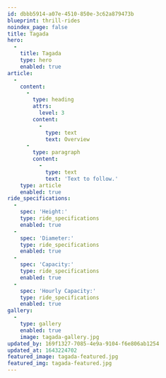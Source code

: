 ```yaml
---
id: dbbb5914-a07e-4510-850e-3c62a879473b
blueprint: thrill-rides
noindex_page: false
title: Tagada
hero:
  -
    title: Tagada
    type: hero
    enabled: true
article:
  -
    content:
      -
        type: heading
        attrs:
          level: 3
        content:
          -
            type: text
            text: Overview
      -
        type: paragraph
        content:
          -
            type: text
            text: 'Text to follow.'
    type: article
    enabled: true
ride_specifications:
  -
    spec: 'Height:'
    type: ride_specifications
    enabled: true
  -
    spec: 'Diameter:'
    type: ride_specifications
    enabled: true
  -
    spec: 'Capacity:'
    type: ride_specifications
    enabled: true
  -
    spec: 'Hourly Capacity:'
    type: ride_specifications
    enabled: true
gallery:
  -
    type: gallery
    enabled: true
    image: tagada-gallery.jpg
updated_by: 169f1327-7085-4e9a-9104-f6e806ab1254
updated_at: 1643224702
featured_image: tagada-featured.jpg
featured_img: tagada-featured.jpg
---
```

